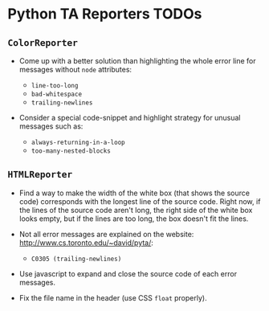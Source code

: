 # Python TA Reporters TODOs

## `ColorReporter`

* Come up with a better solution than highlighting the whole error line for messages without `node` attributes:

    * `line-too-long`
    * `bad-whitespace`
    * `trailing-newlines`

* Consider a special code-snippet and highlight strategy for unusual messages such as:

    * `always-returning-in-a-loop`
    * `too-many-nested-blocks`

## `HTMLReporter`

* Find a way to make the width of the white box (that shows the source code) corresponds with the longest line of the source code. Right now, if the lines of the source code aren't long, the right side of the white box looks empty, but if the lines are too long, the box doesn't fit the lines.

* Not all error messages are explained on the website: http://www.cs.toronto.edu/~david/pyta/:

    * `C0305 (trailing-newlines)`

* Use javascript to expand and close the source code of each error messages.

* Fix the file name in the header (use CSS `float` properly).
